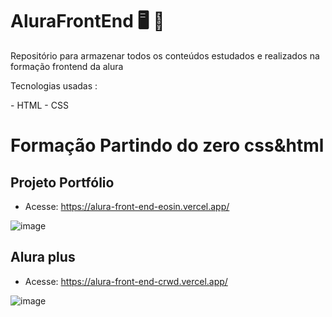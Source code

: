 # AluraFrontEnd 🖥️ 🎨
Repositório para armazenar todos os conteúdos estudados e realizados na formação frontend da alura

<p>Tecnologias usadas : </p>
- HTML
- CSS

# Formação Partindo do zero css&html

<h2> Projeto Portfólio </h2>

- Acesse: https://alura-front-end-eosin.vercel.app/

![image](https://github.com/LeonardoAndrad3/AluraFrontEnd/assets/78766172/0d524e35-28f8-44f5-8b50-72b76679cf71)

##

<h2>Alura plus</h2>

- Acesse: https://alura-front-end-crwd.vercel.app/

![image](https://github.com/LeonardoAndrad3/AluraFrontEnd/assets/78766172/da7c9ae8-35b5-4bf7-beff-c5540beb67ee)

